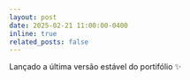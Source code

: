 ```yaml
---
layout: post
date: 2025-02-21 11:00:00-0400
inline: true
related_posts: false
---
```


Lançado a última versão estável do portifólio :sparkles: